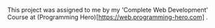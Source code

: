 This project was assigned to me by my 'Complete Web Development' Course at (Programming Hero)[https://web.programming-hero.com] .